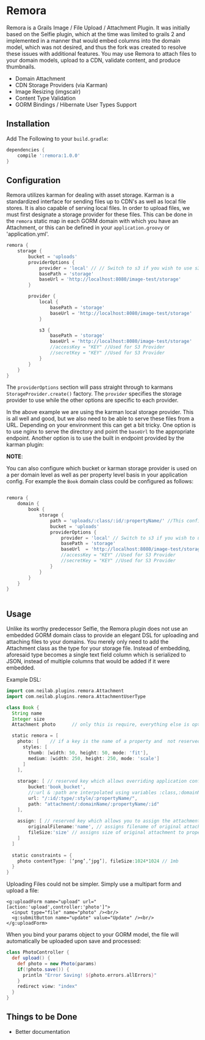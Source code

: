Remora
======

Remora is a Grails Image / File Upload / Attachment Plugin. It was initially based on the Selfie plugin, which at the time was limited to grails 2 and implemented in a manner that would embed columns into the domain model, which was not desired, and thus the fork was created to resolve these issues with additional features. 
You may use Remora to attach files to your domain models, upload to a CDN, validate content, and produce thumbnails.

* Domain Attachment
* CDN Storage Providers (via Karman)
* Image Resizing (imgscalr)
* Content Type Validation
* GORM Bindings / Hibernate User Types Support

Installation
------------

Add The Following to your `build.gradle`:

```groovy
dependencies {
    compile ':remora:1.0.0'
}
```

Configuration
-------------

Remora utilizes karman for dealing with asset storage. Karman is a standardized interface for sending files up to CDN's as well as local file stores. It is also capable of serving local files.
In order to upload files, we must first designate a storage provider for these files. This can be done in the `remora` static map in each GORM domain with which you have an Attachment,
or this can be defined in your `application.groovy` or 'application.yml'.

```groovy
remora {
    storage {
        bucket = 'uploads'
        providerOptions {
            provider = 'local' // // Switch to s3 if you wish to use s3 and install the karman-aws plugin
            basePath = 'storage'
            baseUrl = 'http://localhost:8080/image-test/storage'
        }

        provider {
            local {
                basePath = 'storage'
                baseUrl = 'http://localhost:8080/image-test/storage'
            }

            s3 {
                basePath = 'storage'
                baseUrl = 'http://localhost:8080/image-test/storage'
                //accessKey = "KEY" //Used for S3 Provider
                //secretKey = "KEY" //Used for S3 Provider
            }
        }
    }
}

```

The `providerOptions` section will pass straight through to karmans `StorageProvider.create()` factory. The `provider` specifies the storage provider to use while the other options are specific to each provider.

In the above example we are using the karman local storage provider. This is all well and good, but we also need to be able to serve these files from a URL. Depending on your environment this can get a bit tricky.
One option is to use nginx to serve the directory and point the `baseUrl` to the appropriate endpoint. Another option is to use the built in endpoint provided by the karman plugin:

**NOTE**:

You can also configure which bucket or karman storage provider is used on a per domain level as well as per property level basis in your application config. For example the `Book` domain class could be configured as follows:

```groovy

remora {
    domain {
        book {
            storage {
                path = 'uploads/:class/:id/:propertyName/' //This configures the storage path of the files being uploaded by domain class name and property name and identifier in GORM
                bucket = 'uploads'
                providerOptions {
                    provider = 'local' // Switch to s3 if you wish to use s3 and install the karman-aws plugin
                    basePath = 'storage'
                    baseUrl  = 'http://localhost:8080/image-test/storage'
                    //accessKey = "KEY" //Used for S3 Provider
                    //secretKey = "KEY" //Used for S3 Provider
                }
            }
        }
    }
}
  

```


Usage
-----

Unlike its worthy predecessor Selfie, the Remora plugin does not use an embedded GORM domain class to provide an elegant DSL for uploading and attaching files to your domains. You merely only need to add the Attachment class as the type for your storage file. Instead of embedding, aforesaid type becomes a single text field column which is serialized to JSON, instead of multiple columns that would be added if it were embedded.

Example DSL:

```groovy
import com.neilab.plugins.remora.Attachment
import com.neilab.plugins.remora.AttachmentUserType

class Book {
  String name
  Integer size
  Attachment photo      // only this is require, everything else is optional

  static remora = [
    photo: [    // if a key is the name of a property and  not reserved (see below), can be used to configure attachments properties
      styles: [
        thumb: [width: 50, height: 50, mode: 'fit'],
        medium: [width: 250, height: 250, mode: 'scale']
      ]
    ],
    
    storage: [ // reserved key which allows overriding application configs for this domain.
        bucket:'book_bucket',
        //:url & :path are interpolated using variables :class,:domainName,:style,:propertyName,:id and :type
        url: "/:id/:type/:style/:propertyName/",  
        path: "attachment/:domainName/:propertyName/:id"
    ],
    
    assign: [ // reserved key which allows you to assign the attachment properties to additional model database columns.
        originalFilename:'name', // assigns filename of original attachment to property :name
        fileSize:'size' // assigns size of original attachment to property :size
    ]
  ]
   
  static constraints = {
    photo contentType: [‘png’,’jpg’], fileSize:1024*1024 // 1mb
  }
}
```

Uploading Files could not be simpler. Simply use a multipart form and upload a file:

```gsp
<g:uploadForm name="upload" url="[action:'upload',controller:'photo']">
  <input type="file" name="photo" /><br/>
  <g:submitButton name="update" value="Update" /><br/>
</g:uploadForm>
```

When you bind your params object to your GORM model, the file will automatically be uploaded upon save and processed:

```groovy
class PhotoController {
  def upload() {
    def photo = new Photo(params)
    if(!photo.save()) {
      println "Error Saving! ${photo.errors.allErrors}"
    }
    redirect view: "index"
  }
}
```

Things to be Done
------------------
* Better documentation